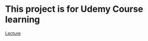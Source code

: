 # This project is for Udemy Course learning

[Lecture](https://www.udemy.com/course/react-the-complete-guide-incl-redux/learn/lecture/25597250)